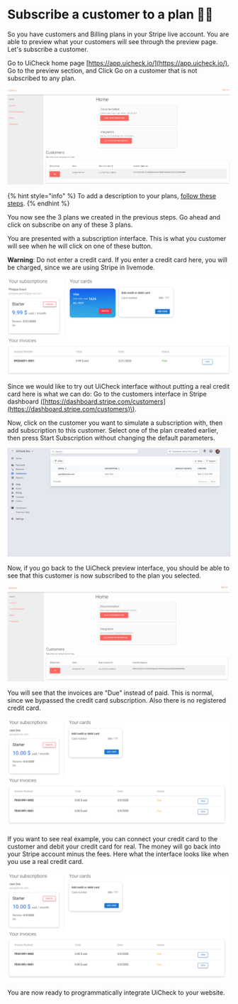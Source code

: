 # Subscribe a customer to a plan 🚴‍♂️

So you have customers and Billing plans in your Stripe live account. You are able to preview what your customers will see through the preview page. Let's subscribe a customer.

Go to UiCheck home page [https://app.uicheck.io/](https://app.uicheck.io/), Go to the preview section, and Click Go on a customer that is not subscribed to any plan. 

![](../.gitbook/assets/capturedstg2.gif)

{% hint style="info" %}
To add a description to your plans, [follow these steps](../extra/add-description-to-plans.md).
{% endhint %}

You now see the 3 plans we created in the previous steps. Go ahead and click on subscribe on any of these 3 plans.

You are presented with a subscription interface. This is what you customer will see when he will click on one of these button. 

**Warning**: Do not enter a credit card. If you enter a credit card here, you will be charged, since we are using Stripe in livemode.

![](../.gitbook/assets/image%20%284%29.png)

Since we would like to try out UiCheck interface without putting a real credit card here is what we can do: Go to the customers interface in Stripe dashboard \([https://dashboard.stripe.com/customers](https://dashboard.stripe.com/customers)\). 

Now, click on the customer you want to simulate a subscription with, then add subscription to this customer. Select one of the plan created earlier, then press Start Subscription without changing the default parameters.

![](../.gitbook/assets/capturedstg3.gif)

Now, if you go back to the UiCheck preview interface, you should be able to see that this customer is now subscribed to the plan you selected.

![](../.gitbook/assets/capturedstg4.gif)

You will see that the invoices are "Due" instead of paid. This is normal, since we bypassed the credit card subscription. Also there is no registered credit card. 

![](../.gitbook/assets/image%20%2811%29.png)

If you want to see real example, you can connect your credit card to the customer and debit your credit card for real. The money will go back into your Stripe account minus the fees. Here what the interface looks like when you use a real credit card. 

![](../.gitbook/assets/image%20%287%29.png)

You are now ready to programmatically integrate UiCheck to your website.

